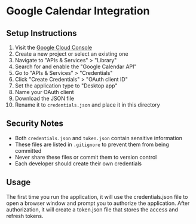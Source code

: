 # Google Calendar Integration

## Setup Instructions

1. Visit the [Google Cloud Console](https://console.cloud.google.com/)
2. Create a new project or select an existing one
3. Navigate to "APIs & Services" > "Library"
4. Search for and enable the "Google Calendar API"
5. Go to "APIs & Services" > "Credentials"
6. Click "Create Credentials" > "OAuth client ID"
7. Set the application type to "Desktop app"
8. Name your OAuth client
9. Download the JSON file
10. Rename it to `credentials.json` and place it in this directory

## Security Notes

- Both `credentials.json` and `token.json` contain sensitive information
- These files are listed in `.gitignore` to prevent them from being committed
- Never share these files or commit them to version control
- Each developer should create their own credentials

## Usage

The first time you run the application, it will use the credentials.json file to open a browser window and prompt you to authorize the application. After authorization, it will create a token.json file that stores the access and refresh tokens. 